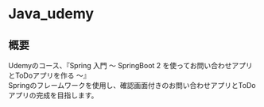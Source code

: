 # Java_udemy

## 概要
Udemyのコース、『Spring 入門 ～ SpringBoot 2 を使ってお問い合わせアプリとToDoアプリを作る ～』 <br>
Springのフレームワークを使用し、確認画面付きのお問い合わせアプリとToDoアプリの完成を目指します。
